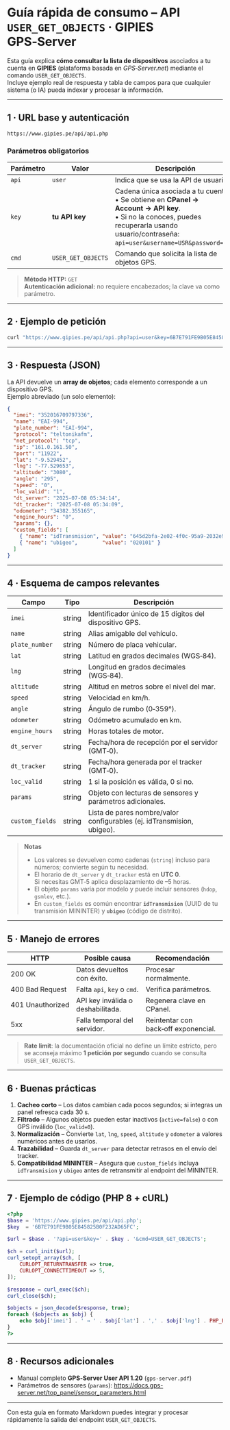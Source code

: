 
# Guía rápida de consumo – API `USER_GET_OBJECTS` · GIPIES GPS‑Server

Esta guía explica **cómo consultar la lista de dispositivos** asociados a tu cuenta en **GIPIES** (plataforma basada en _GPS‑Server.net_) mediante el comando `USER_GET_OBJECTS`.  
Incluye ejemplo real de respuesta y tabla de campos para que cualquier sistema (o IA) pueda indexar y procesar la información.

---

## 1 · URL base y autenticación

```
https://www.gipies.pe/api/api.php
```

### Parámetros obligatorios

| Parámetro | Valor | Descripción |
|-----------|-------|-------------|
| `api` | `user` | Indica que se usa la API de usuario. |
| `key` | **tu API key** | Cadena única asociada a tu cuenta.<br>• Se obtiene en **CPanel → Account → API key**.<br>• Si no la conoces, puedes recuperarla usando usuario/contraseña: `api=user&username=USR&password=PWD`. |
| `cmd` | `USER_GET_OBJECTS` | Comando que solicita la lista de objetos GPS. |

> **Método HTTP:** `GET`  
> **Autenticación adicional:** no requiere encabezados; la clave va como parámetro.

---

## 2 · Ejemplo de petición

```bash
curl "https://www.gipies.pe/api/api.php?api=user&key=6B7E791FE9B05E845825B0F232AD65FC&cmd=USER_GET_OBJECTS"
```

---

## 3 · Respuesta (JSON)

La API devuelve un **array de objetos**; cada elemento corresponde a un dispositivo GPS.  
Ejemplo abreviado (un solo elemento):

```json
{
  "imei": "352016709797336",
  "name": "EAI-994",
  "plate_number": "EAI-994",
  "protocol": "teltonikafm",
  "net_protocol": "tcp",
  "ip": "161.0.161.50",
  "port": "11922",
  "lat": "-9.529452",
  "lng": "-77.529653",
  "altitude": "3080",
  "angle": "295",
  "speed": "0",
  "loc_valid": "1",
  "dt_server": "2025-07-08 05:34:14",
  "dt_tracker": "2025-07-08 05:34:09",
  "odometer": "34382.355165",
  "engine_hours": "0",
  "params": {},
  "custom_fields": [
    { "name": "idTransmision", "value": "645d2bfa-2e02-4f0c-95a9-2032e9e2a941" },
    { "name": "ubigeo",        "value": "020101" }
  ]
}
```

---

## 4 · Esquema de campos relevantes

| Campo | Tipo | Descripción |
|-------|------|-------------|
| `imei` | string | Identificador único de 15 dígitos del dispositivo GPS. |
| `name` | string | Alias amigable del vehículo. |
| `plate_number` | string | Número de placa vehicular. |
| `lat` | string | Latitud en grados decimales (WGS‑84). |
| `lng` | string | Longitud en grados decimales (WGS‑84). |
| `altitude` | string | Altitud en metros sobre el nivel del mar. |
| `speed` | string | Velocidad en km/h. |
| `angle` | string | Ángulo de rumbo (0‑359°). |
| `odometer` | string | Odómetro acumulado en km. |
| `engine_hours` | string | Horas totales de motor. |
| `dt_server` | string | Fecha/hora de recepción por el servidor (GMT‑0). |
| `dt_tracker` | string | Fecha/hora generada por el tracker (GMT‑0). |
| `loc_valid` | string | 1 si la posición es válida, 0 si no. |
| `params` | string | Objeto con lecturas de sensores y parámetros adicionales. |
| `custom_fields` | string | Lista de pares nombre/valor configurables (ej. idTransmision, ubigeo). |

> **Notas**  
> * Los valores se devuelven como cadenas (`string`) incluso para números; convierte según tu necesidad.  
> * El horario de `dt_server` y `dt_tracker` está en **UTC 0**.<br>Si necesitas GMT‑5 aplica desplazamiento de –5 horas.  
> * El objeto `params` varía por modelo y puede incluir sensores (`hdop`, `gsmlev`, etc.).  
> * En `custom_fields` es común encontrar **`idTransmision`** (UUID de tu transmisión MININTER) y **`ubigeo`** (código de distrito).

---

## 5 · Manejo de errores

| HTTP | Posible causa | Recomendación |
|------|---------------|---------------|
| 200 OK | Datos devueltos con éxito. | Procesar normalmente. |
| 400 Bad Request | Falta `api`, `key` o `cmd`. | Verifica parámetros. |
| 401 Unauthorized | API key inválida o deshabilitada. | Regenera clave en CPanel. |
| 5xx | Falla temporal del servidor. | Reintentar con back‑off exponencial. |

> **Rate limit**: la documentación oficial no define un límite estricto, pero se aconseja máximo **1 petición por segundo** cuando se consulta `USER_GET_OBJECTS`.

---

## 6 · Buenas prácticas

1. **Cacheo corto** – Los datos cambian cada pocos segundos; si integras un panel refresca cada 30 s.  
2. **Filtrado** – Algunos objetos pueden estar inactivos (`active=false`) o con GPS inválido (`loc_valid=0`).  
3. **Normalización** – Convierte `lat`, `lng`, `speed`, `altitude` y `odometer` a valores numéricos antes de usarlos.  
4. **Trazabilidad** – Guarda `dt_server` para detectar retrasos en el envío del tracker.  
5. **Compatibilidad MININTER** – Asegura que `custom_fields` incluya `idTransmision` y `ubigeo` antes de retransmitir al endpoint del MININTER.

---

## 7 · Ejemplo de código (PHP 8 + cURL)

```php
<?php
$base = 'https://www.gipies.pe/api/api.php';
$key  = '6B7E791FE9B05E845825B0F232AD65FC';

$url = $base . '?api=user&key=' . $key . '&cmd=USER_GET_OBJECTS';

$ch = curl_init($url);
curl_setopt_array($ch, [
    CURLOPT_RETURNTRANSFER => true,
    CURLOPT_CONNECTTIMEOUT => 5,
]);

$response = curl_exec($ch);
curl_close($ch);

$objects = json_decode($response, true);
foreach ($objects as $obj) {
    echo $obj['imei'] . ' → ' . $obj['lat'] . ',' . $obj['lng'] . PHP_EOL;
}
?>
```

---

## 8 · Recursos adicionales

* Manual completo **GPS‑Server User API 1.20** (`gps-server.pdf`)  
* Parámetros de sensores (`params`): <https://docs.gps-server.net/top_panel/sensor_parameters.html>

---

Con esta guía en formato Markdown puedes integrar y procesar rápidamente la salida del endpoint `USER_GET_OBJECTS`.